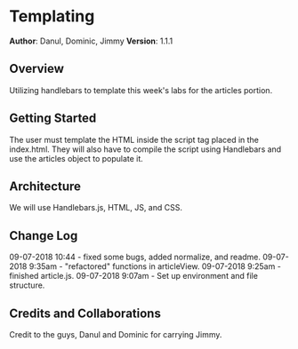 # Templating

**Author**: Danul, Dominic, Jimmy
**Version**: 1.1.1

## Overview
Utilizing handlebars to template this week's labs for the articles portion.

## Getting Started
The user must template the HTML inside the script tag placed in the index.html. They will also have to compile the script using Handlebars and use the articles object to populate it.

## Architecture
We will use Handlebars.js, HTML, JS, and CSS.

## Change Log
09-07-2018 10:44 - fixed some bugs, added normalize, and readme.
09-07-2018 9:35am - "refactored" functions in articleView.
09-07-2018 9:25am - finished article.js.
09-07-2018 9:07am - Set up environment and file structure.

## Credits and Collaborations
Credit to the guys, Danul and Dominic for carrying Jimmy.